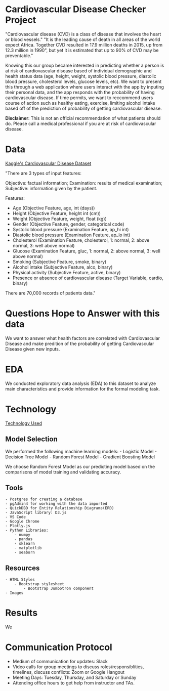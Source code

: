 # Cardiovascular Disease Checker Project
"Cardiovascular disease (CVD) is a class of disease that involves the heart or blood vessels." "It is the leading cause of death in all areas of the world expect Africa. Together CVD resulted in 17.9 million deaths in 2015, up from 12.3 million in 1990", but yet it is estimated that up to 90% of CVD may be preventable."

Knowing this our group became interested in predicting whether a person is at risk of cardiovascular disease based of individual demographic and health status data (age, height, weight, systolic blood pressure, diastolic blood pressure, cholesterol levels, glucose levels, etc). We want to present this through a web application where users interact with the app by inputing their personal data, and the app responds with the probability of having cardiovascular disease. If time permits, we want to reccommend users course of action such as healthy eating, exercise, limiting alcohol intake based off of the prediction of probability of getting cardiovascular disease.

**Disclaimer**: This is not an official recommendation of what patients should do. Please call a medical professional if you are at risk of cardiovascular disease.

# Data
[Kaggle's Cardiovascular Disease Dataset](https://www.kaggle.com/sulianova/cardiovascular-disease-dataset/notebooks)

"There are 3 types of input features:

Objective: factual information;
Examination: results of medical examination;
Subjective: information given by the patient.

Features:
- Age (Objective Feature, age, int (days))
- Height (Objective Feature, height int (cm))
- Weight (Objective Feature, weight, float (kg)) 
- Gender (Objective Feature, gender, categorical code)
- Systolic blood pressure (Examination Feature, ap_hi int)
- Diastolic blood pressure (Examination Feature, ap_lo int)
- Cholesterol (Examination Feature, cholesterol, 1: normal, 2: above normal, 3: well above normal)
- Glucose (Examination Feature, gluc, 1: normal, 2: above normal, 3: well above normal)
- Smoking (Subjective Feature, smoke, binary)
- Alcohol intake (Subjective Feature, alco, binary)
- Physical activity (Subjective Feature, active, binary)
- Presence or absence of cardiovascular disease (Target Variable, cardio, binary)

There are 70,000 records of patients data."

# Questions Hope to Answer with this data
We want to answer what health factors are correlated with Cardiovascular Disease and make predition of the probability of getting Cardiovascular Disease given new inputs.

# EDA
We conducted exploratory data analysis (EDA) to this dataset to analyze main characteristics and provide information for the formal modeling task.


# Technology
[Technology Used](https://github.com/adamskel78/SHAX_group_project/blob/shannon/technology.md)

## Model Selection
We performed the following machine learning models:
    - Logistic Model
    - Decision Tree Model
    - Random Forest Model
    - Gradient Boosting Model

We choose Random Forest Model as our predicting model based on the comparisons of model training and validating accuracy.

## Tools
    - Postgres for creating a database
    - pgAdmin4 for working with the data imported
    - QuickDBD for Entity Relationship Diagrams(ERD)
    - JavaScript library: D3.js
    - VS Code
    - Google Chrome
    - Plotly.js
    - Python Libraries: 
        - numpy
        - pandas
        - sklearn
        - matplotlib
        - seaborn

## Resources
    - HTML Styles
        - Bootstrap stylesheet
            - Bootstrap Jumbotron component
    - Images

# Results

We

# Communication Protocol
- Medium of communication for updates: Slack
- Video calls for group meetings to discuss roles/responsiblities, timelines, discuss conflicts: Zoom or Google Hangout
- Meeting Days: Tuesday, Thursday, and Saturday or Sunday
- Attending office hours to get help from instructor and TAs.
